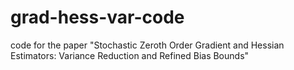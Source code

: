 # grad-hess-var-code

code for the paper "Stochastic Zeroth Order Gradient and Hessian Estimators: Variance Reduction and Refined Bias Bounds"
